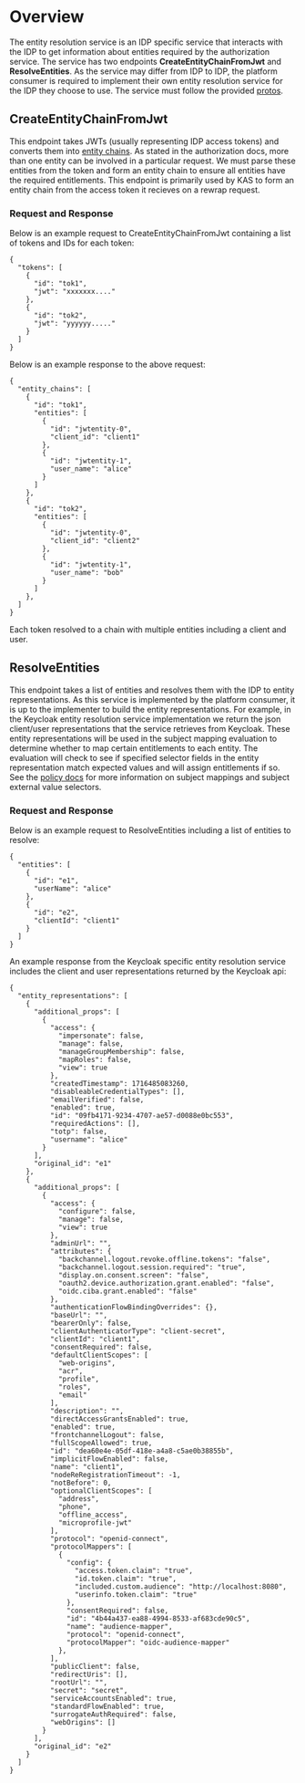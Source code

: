 # Overview
The entity resolution service is an IDP specific service that interacts with the IDP to get information about entities required by the authorization service. The service has two endpoints **CreateEntityChainFromJwt** and **ResolveEntities**. 
As the service may differ from IDP to IDP, the platform consumer is required to implement their own entity resolution service for the IDP they choose to use. The service must follow the provided [protos](https://github.com/opentdf/platform/blob/main/service/entityresolution/entity_resolution.proto).

## CreateEntityChainFromJwt
This endpoint takes JWTs (usually representing IDP access tokens) and converts them into [entity chains](../overview.md#entity-chains). As stated in the authorization docs, more than one entity can be involved in a particular request. We must parse these entities from the token and form an entity chain to ensure all entities have the required entitlements. This endpoint is primarily used by KAS to form an entity chain from the access token it recieves on a rewrap request.

### Request and Response
Below is an example request to CreateEntityChainFromJwt containing a list of tokens and IDs for each token:
```
{
  "tokens": [
    {
      "id": "tok1",
      "jwt": "xxxxxxx...."
    },
    {
      "id": "tok2",
      "jwt": "yyyyyy....."
    }
  ]
}
```

Below is an example response to the above request:
```
{
  "entity_chains": [
    {
      "id": "tok1",
      "entities": [
        {
          "id": "jwtentity-0",
          "client_id": "client1"
        },
        {
          "id": "jwtentity-1",
          "user_name": "alice"
        }
      ]
    },
    {
      "id": "tok2",
      "entities": [
        {
          "id": "jwtentity-0",
          "client_id": "client2"
        },
        {
          "id": "jwtentity-1",
          "user_name": "bob"
        }
      ]
    },
  ]
}
```
Each token resolved to a chain with multiple entities including a client and user.

## ResolveEntities
This endpoint takes a list of entities and resolves them with the IDP to entity representations. As this service is implemented by the platform consumer, it is up to the implementer to build the entity representations. For example, in the Keycloak entity resolution service implementation we return the json client/user representations that the service retrieves from Keycloak.
These entity representations will be used in the subject mapping evaluation to determine whether to map certain entitlements to each entity. The evaluation will check to see if specified selector fields in the entity representation match expected values and will assign entitlements if so. See the [policy docs](../../policy/subject_mappings/overview.md#subject-mapping-for-contributors) for more information on subject mappings and subject external value selectors.

### Request and Response
Below is an example request to ResolveEntities including a list of entities to resolve:
```
{
  "entities": [
    {
      "id": "e1",
      "userName": "alice"
    },
    {
      "id": "e2",
      "clientId": "client1"
    }
  ]
}
```

An example response from the Keycloak specific entity resolution service includes the client and user representations returned by the Keycloak api:
```
{
  "entity_representations": [
    {
      "additional_props": [
        {
          "access": {
            "impersonate": false,
            "manage": false,
            "manageGroupMembership": false,
            "mapRoles": false,
            "view": true
          },
          "createdTimestamp": 1716485083260,
          "disableableCredentialTypes": [],
          "emailVerified": false,
          "enabled": true,
          "id": "09fb4171-9234-4707-ae57-d0088e0bc553",
          "requiredActions": [],
          "totp": false,
          "username": "alice"
        }
      ],
      "original_id": "e1"
    },
    {
      "additional_props": [
        {
          "access": {
            "configure": false,
            "manage": false,
            "view": true
          },
          "adminUrl": "",
          "attributes": {
            "backchannel.logout.revoke.offline.tokens": "false",
            "backchannel.logout.session.required": "true",
            "display.on.consent.screen": "false",
            "oauth2.device.authorization.grant.enabled": "false",
            "oidc.ciba.grant.enabled": "false"
          },
          "authenticationFlowBindingOverrides": {},
          "baseUrl": "",
          "bearerOnly": false,
          "clientAuthenticatorType": "client-secret",
          "clientId": "client1",
          "consentRequired": false,
          "defaultClientScopes": [
            "web-origins",
            "acr",
            "profile",
            "roles",
            "email"
          ],
          "description": "",
          "directAccessGrantsEnabled": true,
          "enabled": true,
          "frontchannelLogout": false,
          "fullScopeAllowed": true,
          "id": "dea60e4e-05df-418e-a4a8-c5ae0b38855b",
          "implicitFlowEnabled": false,
          "name": "client1",
          "nodeReRegistrationTimeout": -1,
          "notBefore": 0,
          "optionalClientScopes": [
            "address",
            "phone",
            "offline_access",
            "microprofile-jwt"
          ],
          "protocol": "openid-connect",
          "protocolMappers": [
            {
              "config": {
                "access.token.claim": "true",
                "id.token.claim": "true",
                "included.custom.audience": "http://localhost:8080",
                "userinfo.token.claim": "true"
              },
              "consentRequired": false,
              "id": "4b44a437-ea88-4994-8533-af683cde90c5",
              "name": "audience-mapper",
              "protocol": "openid-connect",
              "protocolMapper": "oidc-audience-mapper"
            },
          ],
          "publicClient": false,
          "redirectUris": [],
          "rootUrl": "",
          "secret": "secret",
          "serviceAccountsEnabled": true,
          "standardFlowEnabled": true,
          "surrogateAuthRequired": false,
          "webOrigins": []
        }
      ],
      "original_id": "e2"
    }
  ]
}
```